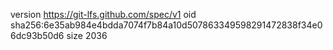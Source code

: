 version https://git-lfs.github.com/spec/v1
oid sha256:6e35ab984e4bdda7074f7b84a10d507863349598291472838f34e06dc93b50d6
size 2036
